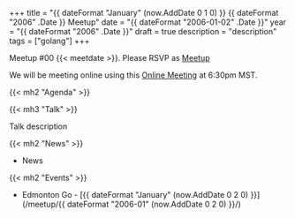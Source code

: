 +++
title = "{{ dateFormat "January" (now.AddDate 0 1 0) }} {{ dateFormat "2006" .Date }} Meetup"
date = "{{ dateFormat "2006-01-02" .Date }}"
year = "{{ dateFormat "2006" .Date }}"
draft = true
description = "description"
tags = ["golang"]
+++

Meetup #00 {{< meetdate >}}. Please RSVP as [Meetup](https://meetup.com)

We will be meeting online using this [Online Meeting](https://meet.jit.si/moderated/faf57089abb075e1133167ba9129db0f31ee7d315de64ad5e9e152aabd2276f7) at 6:30pm MST.

{{< mh2 "Agenda" >}}

{{< mh3 "Talk" >}}

Talk description

{{< mh2 "News" >}}

- News

{{< mh2 "Events" >}}

- Edmonton Go - [{{ dateFormat "January" (now.AddDate 0 2 0) }}](/meetup/{{ dateFormat "2006-01" (now.AddDate 0 2 0) }}/)
